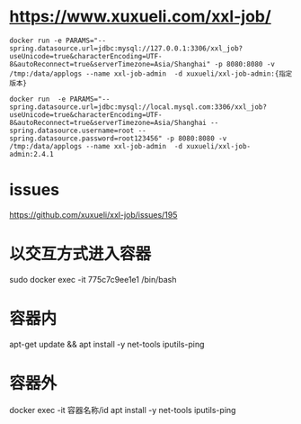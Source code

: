# https://www.xuxueli.com/xxl-job/
```shell
docker run -e PARAMS="--spring.datasource.url=jdbc:mysql://127.0.0.1:3306/xxl_job?useUnicode=true&characterEncoding=UTF-8&autoReconnect=true&serverTimezone=Asia/Shanghai" -p 8080:8080 -v /tmp:/data/applogs --name xxl-job-admin  -d xuxueli/xxl-job-admin:{指定版本}
```
```shell
docker run  -e PARAMS="--spring.datasource.url=jdbc:mysql://local.mysql.com:3306/xxl_job?useUnicode=true&characterEncoding=UTF-8&autoReconnect=true&serverTimezone=Asia/Shanghai --spring.datasource.username=root --spring.datasource.password=root123456" -p 8080:8080 -v /tmp:/data/applogs --name xxl-job-admin  -d xuxueli/xxl-job-admin:2.4.1
```
# issues
https://github.com/xuxueli/xxl-job/issues/195


# 以交互方式进入容器
sudo docker exec -it 775c7c9ee1e1 /bin/bash
# 容器内
apt-get update && apt install -y net-tools iputils-ping
# 容器外
docker exec -it 容器名称/id apt install -y net-tools iputils-ping
